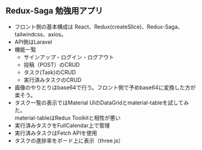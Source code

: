 ## Redux-Saga 勉強用アプリ

- フロント側の基本構成は React、Redux(createSlice)、Redux-Saga、tailwindcss、axios。
- API側はLaravel
- 機能一覧
  - サインアップ・ログイン・ログアウト
  - 投稿（POST）のCRUD
  - タスク(Task)のCRUD
  - 実行済みタスクのCRUD
- 画像のやりとりはbase64で行う。フロント側で予めbase64に変換した方が楽そう。
- タスク一覧の表示ではMaterial UIのDataGridとmaterial-tableを試してみた。<br>material-tableはRedux Toolkitと相性が悪い
- 実行済みタスクをFullCalendar上で管理
- 実行済みタスクはFetch APIを使用
- タスクの進捗率をボード上に表示（three.js）